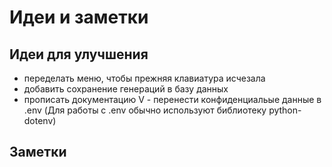 # Идеи и заметки

## Идеи для улучшения
- переделать меню, чтобы прежняя клавиатура исчезала
- добавить сохранение генераций в базу данных
- прописать документацию
V - перенести конфиденциальые данные в .env (Для работы с .env обычно используют библиотеку python-dotenv)


## Заметки



